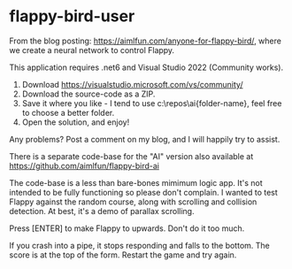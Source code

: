 # flappy-bird-user

From the blog posting: https://aimlfun.com/anyone-for-flappy-bird/, where we create a neural network to control Flappy. 

This application requires .net6 and Visual Studio 2022 (Community works).

1. Download https://visualstudio.microsoft.com/vs/community/
2. Download the source-code as a ZIP. 
3. Save it where you like - I tend to use c:\repos\ai\{folder-name}, feel free to choose a better folder.
4. Open the solution, and enjoy!

Any problems? Post a comment on my blog, and I will happily try to assist.

There is a separate code-base for the "AI" version also available at https://github.com/aimlfun/flappy-bird-ai

The code-base is a less than bare-bones mimimum logic app. It's not intended to be fully functioning so please don't complain. I wanted to test Flappy against the
random course, along with scrolling and collision detection. At best, it's a demo of parallax scrolling.

Press [ENTER] to make Flappy to upwards. Don't do it too much. 

If you crash into a pipe, it stops responding and falls to the bottom. The score is at the top of the form. Restart the game and try again.
